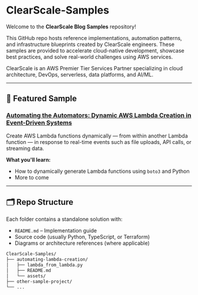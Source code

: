 # ClearScale-Samples

Welcome to the **ClearScale Blog Samples** repository!

This GitHub repo hosts reference implementations, automation patterns, and infrastructure blueprints created by ClearScale engineers. These samples are provided to accelerate cloud-native development, showcase best practices, and solve real-world challenges using AWS services.

ClearScale is an AWS Premier Tier Services Partner specializing in cloud architecture, DevOps, serverless, data platforms, and AI/ML.

---

## 🚀 Featured Sample

### [Automating the Automators: Dynamic AWS Lambda Creation in Event-Driven Systems]()

Create AWS Lambda functions dynamically — from within another Lambda function — in response to real-time events such as file uploads, API calls, or streaming data.

**What you'll learn:**

- How to dynamically generate Lambda functions using `boto3` and Python
- More to come
  
---

## 🗂 Repo Structure

Each folder contains a standalone solution with:

- `README.md` – Implementation guide
- Source code (usually Python, TypeScript, or Terraform)
- Diagrams or architecture references (where applicable)

```bash
ClearScale-Samples/
├── automating-lambda-creation/
│   ├── lambda_from_lambda.py
│   ├── README.md
│   └── assets/
├── other-sample-project/
└── ...
